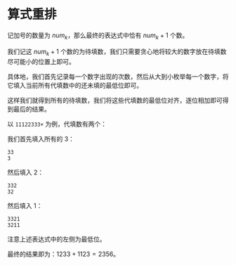 # 算式重排

记加号的数量为 $num_k$，那么最终的表达式中恰有 $num_k+1$ 个数。

我们记这 $num_k+1$ 个数的为待填数，我们只需要贪心地将较大的数字放在待填数尽可能小的位置上即可。

具体地，我们首先记录每一个数字出现的次数，然后从大到小枚举每一个数字，将它填入当前所有代填数中的还未填的最低位即可。

这样我们就得到所有的待填数，我们将这些代填数的最低位对齐，逐位相加即可得到最后的结果。

以 `11122333+` 为例，代填数有两个：

我们首先填入所有的 $3$：

```
33
3
```

然后填入 $2$：

```
332
32
```

然后填入 $1$：

```
3321
3211
```

注意上述表达式中的左侧为最低位。

最终的结果即为：$1233+1123=2356$。

